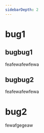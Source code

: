 ```yaml
---
sidebarDepth: 2
---
```


# bug1

## bugbug1

feafewafewfewa

## bugbug2

feafewafewfewa

# bug2

fewafgegeaw
